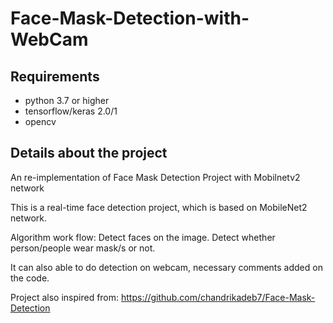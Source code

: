 # Face-Mask-Detection-with-WebCam


## Requirements
- python 3.7 or higher
- tensorflow/keras 2.0/1
- opencv

## Details about the project
An re-implementation of Face Mask Detection Project with Mobilnetv2 network 

This is a real-time face detection project, which is based on MobileNet2 network.

Algorithm work flow:
Detect faces on the image.
Detect whether person/people wear mask/s or not.

It can also able to do detection on webcam, necessary comments added on the code.


Project also inspired from: https://github.com/chandrikadeb7/Face-Mask-Detection
